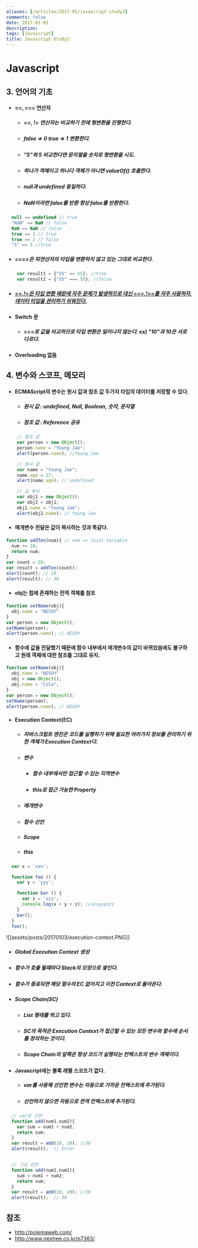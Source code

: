 ```yaml
---
aliases: [/articles/2017-01/javascript-study2]
comments: false
date: 2017-01-03
description: 
tags: [Javascript]
title: Javascript Study2
---
```


# **Javascript**

## 3. 언어의 기초

- #### ==, === 연산자
  - ##### ==, != 연산자는 비교하기 전에 형변환을 진행한다.
  - ##### false => 0 true => 1 변환한다.
  - ##### "5"와 5 비교한다면 문자열을 숫자로 형변환을 시도.
  - ##### 하나가 객체이고 하나다 객체가 아니면 valueOf() 호출한다.
  - ##### null과 undefined 동일하다.
  - ##### NaN이라면 false를 반환 항상 false를 반환한다.

```javascript
  null == undefined // true
  "NaN" == NaN // false
  NaN == NaN // false
  true == 1 // true
  true == 2 // false
  "5" == 5 //true
```


  - ##### ====은 피연산자의 타입을 변환하지 않고 있는 그대로 비교한다.

```javascript
    var result1 = {"55" == 55}; //true
    var result2 = {"55" === 55}; //false
```
  
  - ##### <U>==,!=은 타입 변환 때문에 자주 문제가 발생하므로 대신 ===,!==를 자주 사용하자. 데이터 타입을 관리하기 쉬워진다.</U>

- #### Switch 문
  - ##### ===로 값을 비교하므로 타입 변환은 일어나지 않는다. ex) "10"과 10은 서로 다르다.

- #### Overloading 없음

## 4. 변수와 스코프, 메모리
- #### ECMAScript의 변수는 원시 값과 참조 값 두가지 타입의 데이터를 저장할 수 있다.
  - ##### 원시 값 : undefined, Null, Boolean, 숫자, 문자열
  - ##### 참조 값 : Reference 공유
```javascript
    // 참조 값
    var person = new Object();
    person.name = "Young Jae";
    alert(person.name); //Young Jae

    // 원시 값
    var name = "Young Jae";
    name.age = 27;
    alert(name.age); // undefined

    // 값 복사
    var obj1 = new Object();
    var obj2 = obj1;
    obj1.name = "Young Jae";
    alert(obj2.name); // Young Jae
```
- #### 매개변수 전달은 값이 복사하는 것과 똑같다.

```javascript
function addTen(num){ // num => local Variable
  num += 10;
  return num;
}
var count = 20;
var result = addTen(count);
alert(count); // 20
alert(result); // 30
```

- #### obj는 힙에 존재하는 전역 객체를 참조

```javascript
function setName(obj){
  obj.name = "NESOY"
}
var person = new Object();
setName(person);
alert(person.name); // NESOY
```

- #### 함수에 값을 전달했기 때문에 함수 내부에서 매개변수의 값이 바뀌었음에도 불구하고 원래 객체에 대한 참조를 그대로 유지.

```javascript
function setName(obj){
  obj.name = "NESOY"
  obj = new Object();
  obj.name = "Cola";
}
var person = new Object();
setName(person);
alert(person.name); // NESOY
```

- #### Execution Context(EC)
  - ##### 자바스크립트 엔진은 코드를 실행하기 위해 필요한 여러가지 정보를 관리하기 위한 객체가 Execution Context다.
  - ##### 변수
    - ##### 함수 내부에서만 접근할 수 있는 지역변수
    - ##### this로 접근 가능한 Property
  - ##### 매개변수
  - ##### 함수 선언
  - ##### Scope
  - ##### this

```javascript
  var x = 'xxx';

  function foo () {
    var y = 'yyy';

    function bar () {
      var z = 'zzz';
      console.log(x + y + z); //xxxyyyzzz
    }
    bar();
  }
  foo();
```

![[assets/posts/20170103/execution-context.PNG]]

  - ##### Global Execution Context 생성
  - ##### 함수가 호출 될때마다 Stack의 모양으로 쌓인다.
  - ##### 함수가 종료되면 해당 함수의 EC 없어지고 이전 Context로 돌아온다.

  - ##### Scope Chain(SC)
    - ##### List 형태를 띄고 있다.
    - ##### SC의 목적은 Execution Context가 접근할 수 있는 모든 변수와 함수에 순서를 정의하는 것이다.
    - ##### Scope Chain의 앞쪽은 항상 코드가 실행되는 컨텍스트의 변수 객체이다.

- #### Javascript에는 블록 레벨 스코프가 없다.
  - ##### var를 사용해 선언한 변수는 자동으로 가까운 컨텍스트에 추가된다.
  - ##### 선언하지 않으면 자동으로 전역 컨텍스트에 추가된다.
```javascript
  // var로 선언
  function add(num1,num2){
    var sum = num1 + num2;
    return sum;
  }
  var result = add(10, 20); //30
  alert(result);  // Error


  // 그냥 선언
  function add(num1,num2){
    sum = num1 + num2;
    return sum;
  }
  var result = add(10, 20); //30
  alert(result);  // 30
```

## 참조
- http://poiemaweb.com/
- http://www.nextree.co.kr/p7363/
